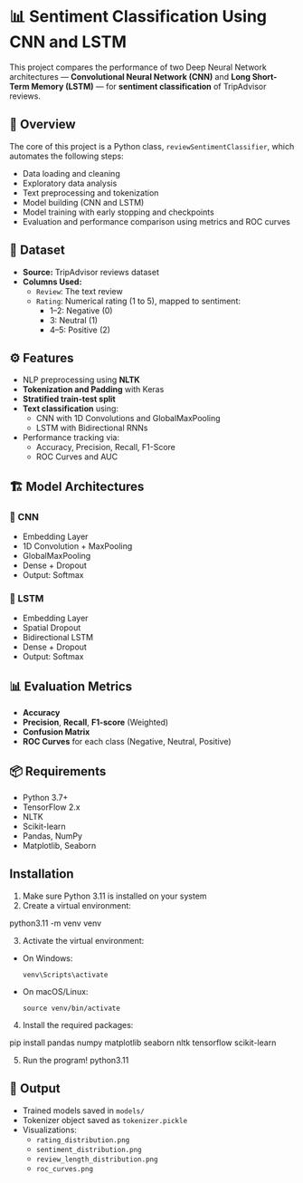 # 📊 Sentiment Classification Using CNN and LSTM

This project compares the performance of two Deep Neural Network architectures — **Convolutional Neural Network (CNN)** and **Long Short-Term Memory (LSTM)** — for **sentiment classification** of TripAdvisor reviews.

## 🧠 Overview

The core of this project is a Python class, `reviewSentimentClassifier`, which automates the following steps:
- Data loading and cleaning
- Exploratory data analysis
- Text preprocessing and tokenization
- Model building (CNN and LSTM)
- Model training with early stopping and checkpoints
- Evaluation and performance comparison using metrics and ROC curves

## 📂 Dataset

- **Source:** TripAdvisor reviews dataset
- **Columns Used:**
  - `Review`: The text review
  - `Rating`: Numerical rating (1 to 5), mapped to sentiment:
    - 1–2: Negative (0)
    - 3: Neutral (1)
    - 4–5: Positive (2)

## ⚙️ Features

- NLP preprocessing using **NLTK**
- **Tokenization and Padding** with Keras
- **Stratified train-test split**
- **Text classification** using:
  - CNN with 1D Convolutions and GlobalMaxPooling
  - LSTM with Bidirectional RNNs
- Performance tracking via:
  - Accuracy, Precision, Recall, F1-Score
  - ROC Curves and AUC

## 🏗️ Model Architectures

### 🧩 CNN

- Embedding Layer
- 1D Convolution + MaxPooling
- GlobalMaxPooling
- Dense + Dropout
- Output: Softmax

### 🔁 LSTM

- Embedding Layer
- Spatial Dropout
- Bidirectional LSTM
- Dense + Dropout
- Output: Softmax

## 📊 Evaluation Metrics

- **Accuracy**
- **Precision**, **Recall**, **F1-score** (Weighted)
- **Confusion Matrix**
- **ROC Curves** for each class (Negative, Neutral, Positive)


## 📦 Requirements

- Python 3.7+
- TensorFlow 2.x
- NLTK
- Scikit-learn
- Pandas, NumPy
- Matplotlib, Seaborn


## Installation

1. Make sure Python 3.11 is installed on your system
2. Create a virtual environment:

python3.11 -m venv venv

3. Activate the virtual environment:
- On Windows:
  ```
  venv\Scripts\activate
  ```
- On macOS/Linux:
  ```
  source venv/bin/activate
  ```

4. Install the required packages:

pip install pandas numpy matplotlib seaborn nltk tensorflow scikit-learn

5. Run the program!
python3.11

## 📁 Output

- Trained models saved in `models/`
- Tokenizer object saved as `tokenizer.pickle`
- Visualizations:
  - `rating_distribution.png`
  - `sentiment_distribution.png`
  - `review_length_distribution.png`
  - `roc_curves.png`


